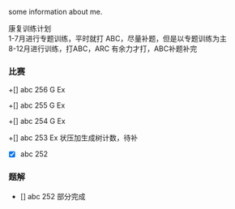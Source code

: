 some information about me.

康复训练计划  
1-7月进行专题训练，平时就打 ABC，尽量补题，但是以专题训练为主  
8-12月进行训练，打ABC，ARC 有余力才打，ABC补题补完

### 比赛
+[] abc 256 G Ex

+[] abc 255 G Ex

+[] abc 254 G Ex

+[] abc 253 Ex 状压加生成树计数，待补

+[x] abc 252

### 题解

+ [] abc 252 部分完成
